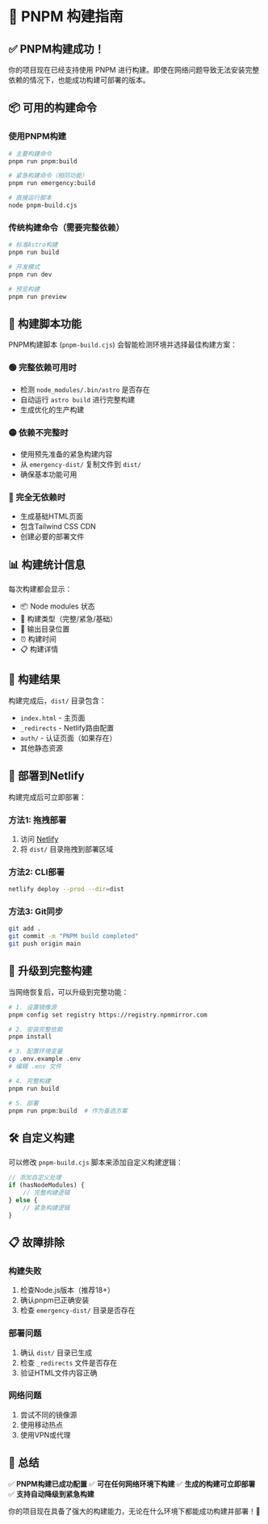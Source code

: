 # 🚀 PNPM 构建指南

## ✅ PNPM构建成功！

你的项目现在已经支持使用 PNPM 进行构建。即使在网络问题导致无法安装完整依赖的情况下，也能成功构建可部署的版本。

## 📦 可用的构建命令

### 使用PNPM构建
```bash
# 主要构建命令
pnpm run pnpm:build

# 紧急构建命令（相同功能）
pnpm run emergency:build

# 直接运行脚本
node pnpm-build.cjs
```

### 传统构建命令（需要完整依赖）
```bash
# 标准Astro构建
pnpm run build

# 开发模式
pnpm run dev

# 预览构建
pnpm run preview
```

## 🔧 构建脚本功能

PNPM构建脚本 (`pnpm-build.cjs`) 会智能检测环境并选择最佳构建方案：

### 🟢 完整依赖可用时
- 检测 `node_modules/.bin/astro` 是否存在
- 自动运行 `astro build` 进行完整构建
- 生成优化的生产构建

### 🟡 依赖不完整时
- 使用预先准备的紧急构建内容
- 从 `emergency-dist/` 复制文件到 `dist/`
- 确保基本功能可用

### 🔴 完全无依赖时
- 生成基础HTML页面
- 包含Tailwind CSS CDN
- 创建必要的部署文件

## 📊 构建统计信息

每次构建都会显示：
- 📦 Node modules 状态
- 🚀 构建类型（完整/紧急/基础）
- 📁 输出目录位置
- ⏰ 构建时间
- 📋 构建详情

## 🎯 构建结果

构建完成后，`dist/` 目录包含：
- `index.html` - 主页面
- `_redirects` - Netlify路由配置
- `auth/` - 认证页面（如果存在）
- 其他静态资源

## 🚀 部署到Netlify

构建完成后可立即部署：

### 方法1: 拖拽部署
1. 访问 [Netlify](https://app.netlify.com)
2. 将 `dist/` 目录拖拽到部署区域

### 方法2: CLI部署
```bash
netlify deploy --prod --dir=dist
```

### 方法3: Git同步
```bash
git add .
git commit -m "PNPM build completed"
git push origin main
```

## 🔄 升级到完整构建

当网络恢复后，可以升级到完整功能：

```bash
# 1. 设置镜像源
pnpm config set registry https://registry.npmmirror.com

# 2. 安装完整依赖
pnpm install

# 3. 配置环境变量
cp .env.example .env
# 编辑 .env 文件

# 4. 完整构建
pnpm run build

# 5. 部署
pnpm run pnpm:build  # 作为备选方案
```

## 🛠️ 自定义构建

可以修改 `pnpm-build.cjs` 脚本来添加自定义构建逻辑：

```javascript
// 添加自定义处理
if (hasNodeModules) {
    // 完整构建逻辑
} else {
    // 紧急构建逻辑
}
```

## 📋 故障排除

### 构建失败
1. 检查Node.js版本（推荐18+）
2. 确认pnpm已正确安装
3. 检查 `emergency-dist/` 目录是否存在

### 部署问题
1. 确认 `dist/` 目录已生成
2. 检查 `_redirects` 文件是否存在
3. 验证HTML文件内容正确

### 网络问题
1. 尝试不同的镜像源
2. 使用移动热点
3. 使用VPN或代理

## 🎉 总结

✅ **PNPM构建已成功配置**
✅ **可在任何网络环境下构建**
✅ **生成的构建可立即部署**
✅ **支持自动降级到紧急构建**

你的项目现在具备了强大的构建能力，无论在什么环境下都能成功构建并部署！🚀
